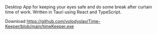 Desktop App for keeping your eyes safe and do some break after curtain time of work. Written in Tauri using React and TypeScript. 

Download https://github.com/volodyslav/Time-Keeper/blob/main/timeKeeper.exe
